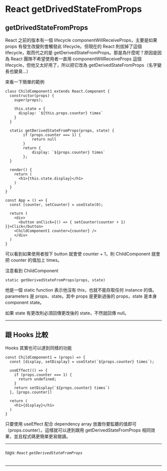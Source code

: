 React getDrivedStateFromProps
===

## getDrivedStateFromProps
React 之前的版本有一個 lifecycle componentWillReceiveProps，主要是如果 props 有發生改變則會觸發此 lifecycle。但現在的 React 則拔掉了這個 lifecycle，取而代之的是 getDerivedStateFromProps。那是為什麼呢？原因是因為 React 團隊不希望使用者一直用 componentWillReceiveProps 這個 lifecycle，但他又太好用了，所以把它改為 getDerivedStateFromProps（名字變長也變臭...）

來看一下簡單的範例

```
class ChildComponent1 extends React.Component {
  constructor(props) {
    super(props);

    this.state = {
      display: `${this.props.counter} times`
    }
  }

  static getDerivedStateFromProps(props, state) {
        if (props.counter === 1) {
            return null
        }
        return {
            display: `${props.counter} times`
        };
  }

  render() {
    return (
      <h1>{this.state.display}</h1>
    )
  }
}

const App = () => {
  const [counter, setCounter] = useState(0);

  return (
    <div>
      <button onClick={() => { setCounter(counter + 1) }}>Click</button>
    <ChildComponent1 counter={counter} />
    </div>
  )
}
```

可以看到如果使用者按下 button 就會使 counter + 1，則 ChildComponent 就會把 counter 的值加上 times。

注意看到 ChildComponent

```
static getDerivedStateFromProps(props, state)
```

他是一個 static function 表示他沒有 this，也就不能存取任何 instance 的值。parameters 是 props、state。其中 props 是更新過後的 props，state 是本身 component state。

如果 state 有更改則必須回傳更改後的 state，不然就回傳 null。

---

## 跟 Hooks 比較
Hooks 其實也可以達到同樣的功能

```
const ChildComponent1 = (props) => {
  const [display, setDisplay] = useState(`${props.counter} times`);

  useEffect(() => {
    if (props.counter === 1) {
      return undefined;
    }
    return setDisplay(`${props.counter} times`)
  }, [props.counter])

  return (
    <h1>{display}</h1>
  )
}
```

只要使用 useEffect 配合 dependency array 放置你要監聽的值即可（props.counter）。這樣就可以達到跟用 getDerivedStateFromProps 相同效果，並且程式碼更簡單更易閱讀。

---
###### tags: `React` `getDerivedStateFromProps` 
---